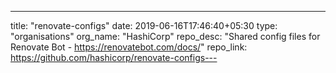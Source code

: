 ---
title: "renovate-configs"
date: 2019-06-16T17:46:40+05:30
type: "organisations"
org_name: "HashiCorp"
repo_desc: "Shared config files for Renovate Bot - https://renovatebot.com/docs/"
repo_link: https://github.com/hashicorp/renovate-configs---